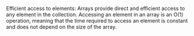 Efficient access to elements: Arrays provide direct and efficient access to any element in the collection. Accessing an element in an array is an O(1) operation, meaning that the time required to access an element is constant and does not depend on the size of the array.
